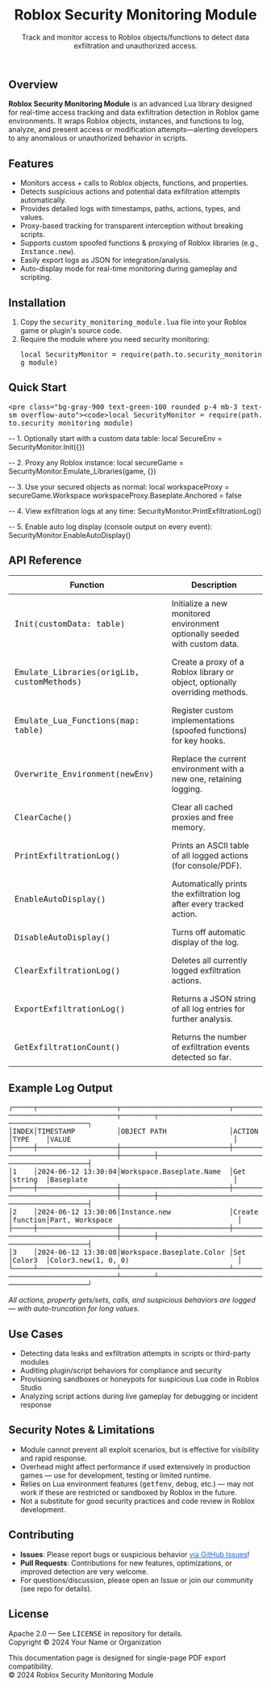 <!DOCTYPE html>
<html lang="en">
<head>
  <meta charset="UTF-8">
  <title>Roblox Security Monitoring Module • README</title>
  <meta name="viewport" content="width=device-width, initial-scale=1">
  <!-- Tailwind CSS -->
  <link href="https://cdn.jsdelivr.net/npm/tailwindcss@2.2.19/dist/tailwind.min.css" rel="stylesheet">
  <!-- Font Awesome -->
  <link href="https://cdn.jsdelivr.net/npm/@fortawesome/fontawesome-free@6.5.2/css/all.min.css" rel="stylesheet">
  <!-- Google Fonts (Roboto Mono & Inter) -->
  <link href="https://fonts.googleapis.com/css2?family=Inter:wght@400;600;700&family=Roboto+Mono:wght@400;700&display=swap" rel="stylesheet">
  <style>
    body { font-family: 'Inter', Arial, sans-serif; }
    pre, code { font-family: 'Roboto Mono', monospace !important; font-size: 0.99em; }
    /* Hide horizontal scrollbars on code/pre for PDF */
    pre { white-space: pre-wrap !important; word-break: break-all !important; }
    .markdown-table th, .markdown-table td { padding: 0.5em 0.75em !important; }
    h2, h3, h4 { scroll-margin-top: 3.5rem; }
    a { color: #2563eb; text-decoration: underline; }
  </style>
</head>
<body class="bg-gray-50 text-gray-800 leading-relaxed mx-auto px-4 py-8 max-w-4xl">

  <header class="flex items-center mb-8">
    <div class="text-blue-600 text-3xl mr-4"><i class="fa-solid fa-shield-halved"></i></div>
    <div>
      <h1 class="text-3xl font-extrabold tracking-tight">Roblox Security Monitoring Module</h1>
      <p class="text-lg text-gray-600 mt-1">Track and monitor access to Roblox objects/functions to detect data exfiltration and unauthorized access.</p>
    </div>
  </header>

  <section class="mb-8">
    <h2 class="text-2xl font-semibold mb-3"><i class="fa fa-circle-info text-blue-500 mr-2"></i>Overview</h2>
    <p>
      <strong>Roblox Security Monitoring Module</strong> is an advanced Lua library designed for
      <span class="font-semibold text-blue-600">real-time access tracking and data exfiltration detection</span> in Roblox game environments.
      It wraps Roblox objects, instances, and functions to log, analyze, and present access or modification attempts—alerting developers to any anomalous or unauthorized behavior in scripts.
    </p>
  </section>

  <section class="mb-8">
    <h2 class="text-2xl font-semibold mb-3"><i class="fa fa-circle-check text-green-500 mr-2"></i>Features</h2>
    <ul class="list-disc list-inside space-y-2">
      <li><span class="font-semibold">Monitors <span class="text-blue-700">access + calls</span> to Roblox objects, functions, and properties.</span></li>
      <li><span class="font-semibold">Detects suspicious actions</span> and potential data exfiltration attempts automatically.</li>
      <li>Provides <span class="font-semibold">detailed logs</span> with timestamps, paths, actions, types, and values.</li>
      <li><span class="font-semibold">Proxy-based tracking</span> for transparent interception without breaking scripts.</li>
      <li>Supports <span class="font-semibold">custom spoofed functions & proxying of Roblox libraries</span> (e.g., <code>Instance.new</code>).</li>
      <li>Easily <span class="font-semibold">export logs as JSON</span> for integration/analysis.</li>
      <li><span class="font-semibold">Auto-display mode</span> for real-time monitoring during gameplay and scripting.</li>
    </ul>
  </section>

  <section class="mb-8">
    <h2 class="text-2xl font-semibold mb-3"><i class="fa fa-download text-purple-500 mr-2"></i>Installation</h2>
    <ol class="list-decimal list-inside space-y-2">
      <li>Copy the <code>security_monitoring_module.lua</code> file into your Roblox game or plugin's source code.</li>
      <li><span>Require the module where you need security monitoring:</span>
        <pre class="bg-gray-900 text-white rounded p-3 mt-1"><code>local SecurityMonitor = require(path.to.security_monitoring_module)</code></pre>
      </li>
    </ol>
  </section>

  <section class="mb-8">
    <h2 class="text-2xl font-semibold mb-3"><i class="fa fa-gears text-orange-500 mr-2"></i>Quick Start</h2>

    <pre class="bg-gray-900 text-green-100 rounded p-4 mb-3 text-sm overflow-auto"><code>local SecurityMonitor = require(path.to.security_monitoring_module)

-- 1. Optionally start with a custom data table:
local SecureEnv = SecurityMonitor.Init({})

-- 2. Proxy any Roblox instance:
local secureGame = SecurityMonitor.Emulate_Libraries(game, {})

-- 3. Use your secured objects as normal:
local workspaceProxy = secureGame.Workspace
workspaceProxy.Baseplate.Anchored = false

-- 4. View exfiltration logs at any time:
SecurityMonitor.PrintExfiltrationLog()

-- 5. Enable auto log display (console output on every event):
SecurityMonitor.EnableAutoDisplay()
</code></pre>
  </section>

  <section class="mb-8">
    <h2 class="text-2xl font-semibold mb-3"><i class="fa fa-wrench text-pink-600 mr-2"></i>API Reference</h2>
    <div class="overflow-x-auto">
      <table class="markdown-table w-full border border-gray-300 bg-white rounded-lg">
        <thead class="bg-gray-100">
          <tr>
            <th class="text-left font-semibold">Function</th>
            <th class="text-left font-semibold">Description</th>
          </tr>
        </thead>
        <tbody>
          <tr>
            <td><code>Init(customData: table)</code></td>
            <td>Initialize a new monitored environment optionally seeded with custom data.</td>
          </tr>
          <tr>
            <td><code>Emulate_Libraries(origLib, customMethods)</code></td>
            <td>Create a proxy of a Roblox library or object, optionally overriding methods.</td>
          </tr>
          <tr>
            <td><code>Emulate_Lua_Functions(map: table)</code></td>
            <td>Register custom implementations (spoofed functions) for key hooks.</td>
          </tr>
          <tr>
            <td><code>Overwrite_Environment(newEnv)</code></td>
            <td>Replace the current environment with a new one, retaining logging.</td>
          </tr>
          <tr>
            <td><code>ClearCache()</code></td>
            <td>Clear all cached proxies and free memory.</td>
          </tr>
          <tr>
            <td><code>PrintExfiltrationLog()</code></td>
            <td>Prints an ASCII table of all logged actions (for console/PDF).</td>
          </tr>
          <tr>
            <td><code>EnableAutoDisplay()</code></td>
            <td>Automatically prints the exfiltration log after every tracked action.</td>
          </tr>
          <tr>
            <td><code>DisableAutoDisplay()</code></td>
            <td>Turns off automatic display of the log.</td>
          </tr>
          <tr>
            <td><code>ClearExfiltrationLog()</code></td>
            <td>Deletes all currently logged exfiltration actions.</td>
          </tr>
          <tr>
            <td><code>ExportExfiltrationLog()</code></td>
            <td>Returns a JSON string of all log entries for further analysis.</td>
          </tr>
          <tr>
            <td><code>GetExfiltrationCount()</code></td>
            <td>Returns the number of exfiltration events detected so far.</td>
          </tr>
        </tbody>
      </table>
    </div>
  </section>

  <section class="mb-8">
    <h2 class="text-2xl font-semibold mb-3"><i class="fa fa-terminal text-gray-700 mr-2"></i>Example Log Output</h2>
    <pre class="bg-gray-900 text-blue-100 rounded p-4 mb-2 text-xs"><code>┌─────┬───────────────────┬──────────────────────────┬─────────────────────────────────┬────────┬────────────────────────────────────────────┐
│INDEX│TIMESTAMP          │OBJECT PATH               │ACTION                           │TYPE    │VALUE                                       │
├─────┼───────────────────┼──────────────────────────┼─────────────────────────────────┼────────┼────────────────────────────────────────────┤
│1    │2024-06-12 13:30:04│Workspace.Baseplate.Name  │Get                              │string  │Baseplate                                   │
├─────┼───────────────────┼──────────────────────────┼─────────────────────────────────┼────────┼────────────────────────────────────────────┤
│2    │2024-06-12 13:30:06│Instance.new              │Create                           │function│Part, Workspace                              │
├─────┼───────────────────┼──────────────────────────┼─────────────────────────────────┼────────┼────────────────────────────────────────────┤
│3    │2024-06-12 13:30:08│Workspace.Baseplate.Color │Set                              │Color3  │Color3.new(1, 0, 0)                          │
└─────┴───────────────────┴──────────────────────────┴─────────────────────────────────┴────────┴────────────────────────────────────────────┘
</code></pre>
    <p class="text-sm text-gray-500">
      <em>All actions, property gets/sets, calls, and suspicious behaviors are logged &mdash; with auto-truncation for long values.</em>
    </p>
  </section>

  <section class="mb-8">
    <h2 class="text-2xl font-semibold mb-3"><i class="fa fa-bolt text-yellow-500 mr-2"></i>Use Cases</h2>
    <ul class="list-disc list-inside space-y-1">
      <li>Detecting data leaks and exfiltration attempts in scripts or third-party modules</li>
      <li>Auditing plugin/script behaviors for compliance and security</li>
      <li>Provisioning sandboxes or honeypots for suspicious Lua code in Roblox Studio</li>
      <li>Analyzing script actions during live gameplay for debugging or incident response</li>
    </ul>
  </section>

  <section class="mb-8">
    <h2 class="text-2xl font-semibold mb-3"><i class="fa fa-triangle-exclamation text-red-500 mr-2"></i>Security Notes & Limitations</h2>
    <ul class="list-disc list-inside space-y-1">
      <li>Module cannot prevent all exploit scenarios, but is effective for visibility and rapid response.</li>
      <li>Overhead might affect performance if used extensively in production games &mdash; use for <span class="font-semibold">development, testing or limited runtime</span>.</li>
      <li>Relies on Lua environment features (<code>getfenv</code>, <code>debug</code>, etc.) &mdash; may not work if these are restricted or sandboxed by Roblox in the future.</li>
      <li>Not a substitute for good security practices and code review in Roblox development.</li>
    </ul>
  </section>

  <section class="mb-10">
    <h2 class="text-2xl font-semibold mb-3"><i class="fa fa-handshake text-teal-500 mr-2"></i>Contributing</h2>
    <ul class="list-disc list-inside space-y-1">
      <li><b>Issues</b>: Please report bugs or suspicious behavior <a href="#" target="_blank">via GitHub Issues</a>!</li>
      <li><b>Pull Requests</b>: Contributions for new features, optimizations, or improved detection are very welcome.</li>
      <li>For questions/discussion, please open an Issue or join our community (see repo for details).</li>
    </ul>
  </section>

  <section class="mb-10">
    <h2 class="text-2xl font-semibold mb-3"><i class="fa fa-file-code text-indigo-500 mr-2"></i>License</h2>
    <p>
      Apache 2.0 &mdash; See <code>LICENSE</code> in repository for details. <br>
      <span class="text-gray-500 text-sm">Copyright &copy; 2024 Your Name or Organization</span>
    </p>
  </section>

  <footer class="text-center text-gray-400 text-xs pt-6 border-t border-gray-200">
    This documentation page is designed for single-page PDF export compatibility.<br>
    &copy; 2024 Roblox Security Monitoring Module
  </footer>
</body>
</html>
